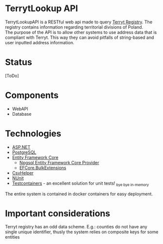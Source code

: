 # TerrytLookup API

TerrytLookupAPI is a RESTful web api made to query [Terryt Registry](https://eteryt.stat.gov.pl/eTeryt/english.aspx?contrast=default). The registry contains information regarding territorial divisions of Poland. <br/>
The purpose of the API is to allow other systems to use address data that is compliant with Terryt. This way they can avoid pitfalls of string-based and user inputted address information.

# Status
[ToDo]

# Components

- WebAPI
- Database

# Technologies

- [ASP.NET](https://dotnet.microsoft.com/en-us/apps/aspnet)
- [PostgreSQL](https://www.postgresql.org/)
- [Entity Framework Core](https://learn.microsoft.com/en-us/ef/core/)
    - [Npgsql Entity Framework Core Provider](https://www.nuget.org/packages/Npgsql.EntityFrameworkCore.PostgreSQL)
    - [EFCore.BulkExtensions](https://www.nuget.org/packages/EFCore.BulkExtensions)
- [CsvHelper](https://www.nuget.org/packages/CsvHelper)
- [NUnit](https://www.nuget.org/packages/NUnit)
- [Testcontainers](https://www.nuget.org/packages/Testcontainers) - an excellent solution for unit tests! <sub>bye bye in-memory</sub>

The entire system is contained in docker containers for easy deployment. 

# Important considerations

Terryt registry has an odd data scheme. E.g.: counties do not have any single unique identifier, thusly the system relies on composite keys for some entities 
